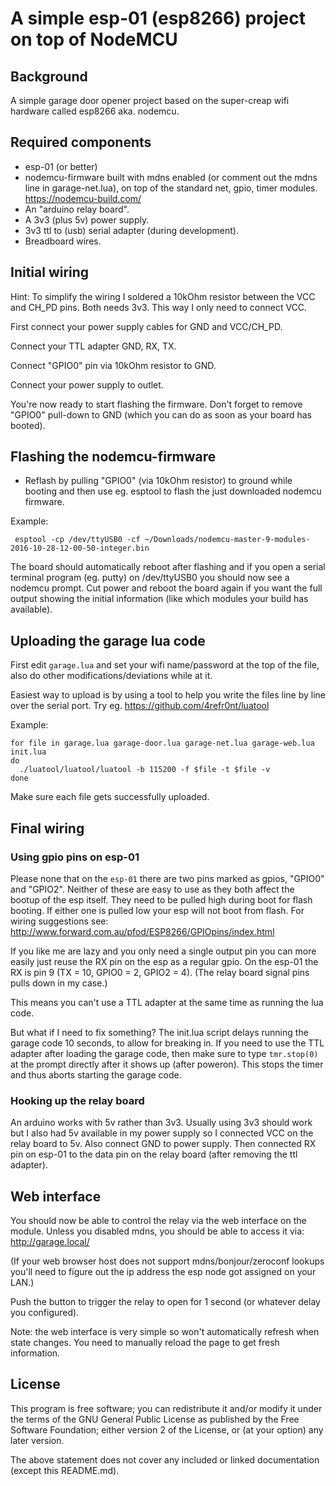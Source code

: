 # A simple esp-01 (esp8266) project on top of NodeMCU

## Background

A simple garage door opener project based on the super-creap wifi hardware
called esp8266 aka. nodemcu.

## Required components

 * esp-01 (or better)
 * nodemcu-firmware built with mdns enabled (or comment out the mdns line
   in garage-net.lua), on top of the standard net, gpio, timer modules.
   https://nodemcu-build.com/
 * An "arduino relay board".
 * A 3v3 (plus 5v) power supply.
 * 3v3 ttl to (usb) serial adapter (during development).
 * Breadboard wires.

## Initial wiring

Hint:
To simplify the wiring I soldered a 10kOhm resistor between the VCC and CH_PD
pins. Both needs 3v3. This way I only need to connect VCC.

First connect your power supply cables for GND and VCC/CH_PD.

Connect your TTL adapter GND, RX, TX.

Connect "GPIO0" pin via 10kOhm resistor to GND.

Connect your power supply to outlet.

You're now ready to start flashing the firmware. Don't forget to remove
"GPIO0" pull-down to GND (which you can do as soon as your board has
booted).

## Flashing the nodemcu-firmware
 * Reflash by pulling "GPIO0" (via 10kOhm resistor) to ground while booting
   and then use eg. esptool to flash the just downloaded nodemcu firmware.

 Example:
```
 esptool -cp /dev/ttyUSB0 -cf ~/Downloads/nodemcu-master-9-modules-2016-10-28-12-00-50-integer.bin
```

The board should automatically reboot after flashing and if you open
a serial terminal program (eg. putty) on /dev/ttyUSB0 you should now
see a nodemcu prompt. Cut power and reboot the board again if you want
the full output showing the initial information (like which modules
your build has available).


## Uploading the garage lua code

First edit `garage.lua` and set your wifi name/password at the top of the
file, also do other modifications/deviations while at it.

Easiest way to upload is by using a tool to help you write the files
line by line over the serial port. Try eg. https://github.com/4refr0nt/luatool

Example:

```
for file in garage.lua garage-door.lua garage-net.lua garage-web.lua init.lua
do
  ./luatool/luatool/luatool -b 115200 -f $file -t $file -v
done
```

Make sure each file gets successfully uploaded.

## Final wiring

### Using gpio pins on esp-01

Please none that on the `esp-01` there are two pins marked as gpios, "GPIO0"
and "GPIO2". Neither of these are easy to use as they both affect the
bootup of the esp itself. They need to be pulled high during boot for
flash booting. If either one is pulled low your esp will not boot from
flash. For wiring suggestions see:
http://www.forward.com.au/pfod/ESP8266/GPIOpins/index.html

If you like me are lazy and you only need a single output pin you can
more easily just reuse the RX pin on the esp as a regular gpio.
On the esp-01 the RX is pin 9 (TX = 10, GPIO0 = 2, GPIO2 = 4).
(The relay board signal pins pulls down in my case.)

This means you can't use a TTL adapter at the same time as running
the lua code.

But what if I need to fix something? The init.lua script delays running
the garage code 10 seconds, to allow for breaking in.
If you need to use the TTL adapter after loading the garage code, then
make sure to type `tmr.stop(0)` at the prompt directly after it shows
up (after poweron). This stops the timer and thus aborts starting
the garage code.

### Hooking up the relay board

An arduino works with 5v rather than 3v3. Usually using 3v3 should work
but I also had 5v available in my power supply so I connected VCC on
the relay board to 5v. Also connect GND to power supply.
Then connected RX pin on esp-01 to the data pin on the relay board (after
removing the ttl adapter).


## Web interface

You should now be able to control the relay via the web interface on
the module. Unless you disabled mdns, you should be able to access
it via:
http://garage.local/

(If your web browser host does not support mdns/bonjour/zeroconf lookups
you'll need to figure out the ip address the esp node got assigned on
your LAN.)

Push the button to trigger the relay to open for 1 second (or whatever
delay you configured).

Note: the web interface is very simple so won't automatically refresh
      when state changes. You need to manually reload the page to get
      fresh information.

## License

This program is free software; you can redistribute it and/or
modify it under the terms of the GNU General Public License
as published by the Free Software Foundation; either version 2
of the License, or (at your option) any later version.

The above statement does not cover any included or linked documentation
(except this README.md).

